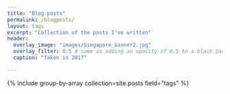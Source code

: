 ```yaml
---
title: "Blog posts"
permalink: /blogposts/
layout: tags
excerpt: "Collection of the posts I've written"
header:
  overlay_image: "images/Singapore_banner2.jpg"
  overlay_filter: 0.5 # same as adding an opacity of 0.5 to a black background
  caption: "Taken in 2017"

---
```

{% include group-by-array collection=site.posts field="tags" %}
<!---

{% for category in group_names %}
  {% assign posts = group_items[forloop.index0] %}
  <h2 id="{{ category | slugify }}" class="archive__subtitle">{{ tag }}</h2>
  {% for post in posts %}
    {% include archive-single.html %}
  {% endfor %}
{% endfor %}

-->

<!---
Below is the list of blog posts I've written, separated by categories.
{% for category in site.categories %}
  <h2 name="{{ category | first }}">{{ category | first }}</h2>
    {% for posts in category %}
      {% for post in posts %}
        {% include archive-single.html %}
      {% endfor %}
    {% endfor %}
{% endfor %}
--->
